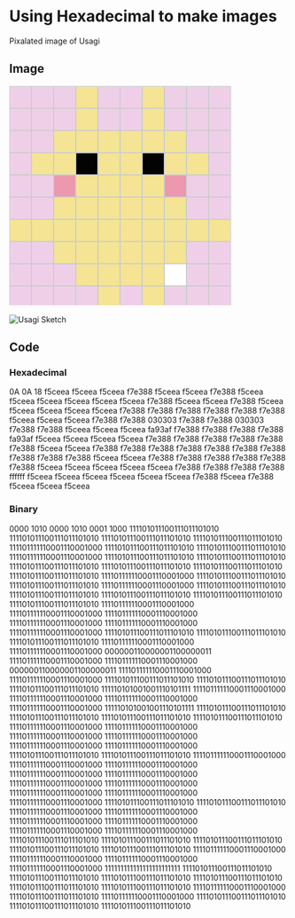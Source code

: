 # Using Hexadecimal to make images

Pixalated image of Usagi

## Image

![Pixel Usagi](../images/pixel-usagi.png)

![Usagi Sketch](../images/usagi-drawing.JPEG)

## Code 

### Hexadecimal

0A
0A
18
f5ceea f5ceea f5ceea f7e388 f5ceea f5ceea f7e388 f5ceea f5ceea f5ceea 
f5ceea f5ceea f5ceea f7e388 f5ceea f5ceea f7e388 f5ceea f5ceea f5ceea 
f5ceea f5ceea f7e388 f7e388 f7e388 f7e388 f7e388 f7e388 f5ceea f5ceea 
f5ceea f7e388 f7e388 030303 f7e388 f7e388 030303 f7e388 f7e388 f5ceea 
f5ceea f5ceea fa93af f7e388 f7e388 f7e388 f7e388 fa93af f5ceea f5ceea
f5ceea f5ceea f7e388 f7e388 f7e388 f7e388 f7e388 f7e388 f5ceea f5ceea 
f7e388 f7e388 f7e388 f7e388 f7e388 f7e388 f7e388 f7e388 f7e388 f7e388
f5ceea f5ceea f7e388 f7e388 f7e388 f7e388 f7e388 f7e388 f5ceea f5ceea
f5ceea f5ceea f5ceea f7e388 f7e388 f7e388 f7e388 ffffff f5ceea f5ceea
f5ceea f5ceea f5ceea f5ceea f7e388 f5ceea f7e388 f5ceea f5ceea f5ceea

### Binary

0000 1010
0000 1010
0001 1000
111101011100111011101010 111101011100111011101010 111101011100111011101010 111101011100111011101010 111101111110001110001000 111101011100111011101010 111101011100111011101010 111101111110001110001000 111101011100111011101010 111101011100111011101010 
111101011100111011101010 111101011100111011101010 111101011100111011101010 111101011100111011101010 111101111110001110001000 111101011100111011101010 111101011100111011101010 111101111110001110001000 111101011100111011101010 111101011100111011101010 
111101011100111011101010 111101011100111011101010 111101011100111011101010 111101111110001110001000 111101111110001110001000 111101111110001110001000 111101111110001110001000 111101111110001110001000 111101111110001110001000 111101011100111011101010 
111101011100111011101010 111101011100111011101010 111101111110001110001000 111101111110001110001000 000000110000001100000011 111101111110001110001000 111101111110001110001000 000000110000001100000011 111101111110001110001000 111101111110001110001000 
111101011100111011101010 111101011100111011101010 111101011100111011101010 111110101001001110101111 111101111110001110001000 111101111110001110001000 111101111110001110001000 111101111110001110001000 111110101001001110101111 111101011100111011101010 
111101011100111011101010 111101011100111011101010 111101011100111011101010 111101111110001110001000 111101111110001110001000 111101111110001110001000 111101111110001110001000 111101111110001110001000 111101111110001110001000 111101011100111011101010 
111101011100111011101010 111101111110001110001000 111101111110001110001000 111101111110001110001000 111101111110001110001000 111101111110001110001000 111101111110001110001000 111101111110001110001000 111101111110001110001000 111101111110001110001000 
111101111110001110001000 111101011100111011101010 111101011100111011101010 111101111110001110001000 111101111110001110001000 111101111110001110001000 111101111110001110001000 111101111110001110001000 111101111110001110001000 111101011100111011101010 
111101011100111011101010 111101011100111011101010 111101011100111011101010 111101011100111011101010 111101111110001110001000 111101111110001110001000 111101111110001110001000 111101111110001110001000 111111111111111111111111 111101011100111011101010 
111101011100111011101010 111101011100111011101010 111101011100111011101010 111101011100111011101010 111101011100111011101010 111101111110001110001000 111101011100111011101010 111101111110001110001000 111101011100111011101010 111101011100111011101010 
111101011100111011101010 

